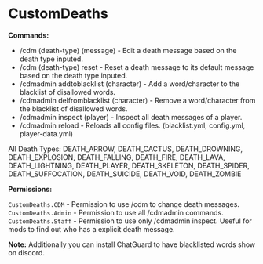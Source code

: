 # CustomDeaths

**Commands:**
- /cdm (death-type) (message) - Edit a death message based on the death type inputed.
- /cdm (death-type) reset - Reset a death message to its default message based on the death type inputed.
- /cdmadmin addtoblacklist (character) - Add a word/character to the blacklist of disallowed words.
- /cdmadmin delfromblacklist (character) - Remove a word/character from the blacklist of disallowed words.
- /cdmadmin inspect (player) - Inspect all death messages of a player.
- /cdmadmin reload - Reloads all config files. (blacklist.yml, config.yml, player-data.yml)

All Death Types: DEATH_ARROW, DEATH_CACTUS, DEATH_DROWNING,
DEATH_EXPLOSION, DEATH_FALLING, DEATH_FIRE,
DEATH_LAVA, DEATH_LIGHTNING, DEATH_PLAYER,
DEATH_SKELETON, DEATH_SPIDER, DEATH_SUFFOCATION,
DEATH_SUICIDE, DEATH_VOID, DEATH_ZOMBIE

**Permissions:**

`CustomDeaths.CDM` - Permission to use /cdm to change death messages.
`CustomDeaths.Admin` - Permission to use all /cdmadmin commands.
`CustomDeaths.Staff` - Permission to use only /cdmadmin inspect. Useful for mods to find out who has a explicit death message.

**Note:**
Additionally you can install ChatGuard to have blacklisted words show on discord.
